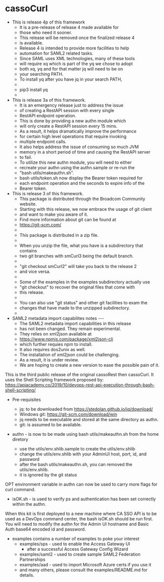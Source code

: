 # cassoCurl

* This is release 4p of this framework
	* It is a pre-release of release 4 made available for
	* those who need it sooner.
	* This release will be removed once the finalized release 4
	* is available.
	* Release 4 is intended to provide more facilities to help
	* automation for SAML2 related tasks.
	* Since SAML uses XML technologies, many of these tools
	* will require xq which is part of the yq we chose to adopt
	* both xq, yq and for that matter jq will need to be on
	* your searching PATH.
	* To install yq after you have jq in your search PATH,
	*
	* pip3 install yq
	*
* This is release 3a of this framework.
	* It is an emergency release just to address the issue
	* of creating a RestAPI session with every single 
	* RestAPI endpoint operation.
	* This is done by providing a new authn module which
	* will only create a RestAPI session every 15 mins.
	* As a result, it helps dramatically improve the performance
	* for certain high level operations that require invoking
	* multiple endpoint calls.
	* It also helps address the issue of consuming so much JVM
	* memory in a short period of time and causing the RestAPI server
	* to fail.
	* To utilize this new authn module, you will need to either
	* recreate your authn using the authn.sample or re-run the
	* "bash utils/makeauthn.sh".
	* bash utils/token.sh now display the Bearer token required for
	* each endpoint operation and the seconds to expire info of the
	* Bearer token.
* This is release 3 of this framework.
	* This package is distributed through the Broadcom Community website.
	* Starting with this release, we now embrace the usage of git client
	* and want to make you aware of it.
	* Find more information about git can be found at
	* https://git-scm.com/
	*
	* This package is distributed in a zip file.
	*
	* When you unzip the file, what you have is a subdirectory that contains
	* two git branches with smCurl3 being the default branch.
	*
	* "git checkout smCurl2" will take you back to the release 2
	* and vice versa.
	*
	* Some of the examples in the examples subdirectory actually use
	* "git checkout" to recover the original files that come with 
	* this release.
	*
	* You can also use "git status" and other git facilities to exam the
	* changes that have made to the unzipped subdirectory.
	*
* SAML2 metadata import capabilites notes ---
	* The SAML2 metadata import capabilities in this release
	* has not been changed. They remain experimental.
	* They relies on xml2json available at
	* https://www.npmjs.com/package/xml2json-cli
	* which further requies npm to install.
	* It also requires dos2unix as well.
	* The installation of xml2json could be challenging.
	* As a result, it is under review.
	* We are hoping to create a new version to ease the possible pain of it.

This is the third public release of the original cassoRest then cassoCurl.
It uses the Shell Scripting framework proposed by:
https://apiacademy.co/2019/10/devops-rest-api-execution-through-bash-shell-scripting/

* Pre-requisites
	* jq: to be downloaded from https://stedolan.github.io/jq/download/
	* Windows git: https://git-scm.com/download/win
	* jq needs to be executable and stored at the same directory as authn.
	* git: is assumed to be available.

* authn - is now to be made using bash utils/makeauthn.sh from the home diretory
	* use the utils/env.shlib.sample to create the utils/env.shlib
	* change the utils/env.shlib with your AdminUI host, port, id, and password
	* after the bash utils/makeauthn.sh, you can removed the utils/env.shlib.
	* it is ignored by the git status

OPT environment variable in authn can now be used to carry more flags for curl command.

* isOK.sh - is used to verify ps and authentication has been set correctly within the authn.

When this kit is first deployed to a new machine where CA SSO API is 
to be used as a DevOps command center, the bash isOK.sh should be run first.
You will need to modify the authn for the Admin UI hostname and
Basic Auth base64 encoded id and password.

* examples contains a number of examples to poke your interest
	* examples/sps - used to enable the Access Gateway UI
		* after a successful Access Gateway Config Wizard
	* examples/saml2 - used to create sample SAML2 Federation Partnerships
	* examples/aad - used to import Microsoft Azure certs if you use it
	* and many others, please consult the examples/README.md for details.
